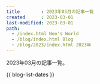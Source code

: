 ```yaml
---
title        : 2023年03月の記事一覧
created      : 2023-03-01
last-modified: 2023-03-01
path:
  - /index.html Neo's World
  - /blog/index.html Blog
  - /blog/2023/index.html 2023年
---
```


2023年03月の記事一覧。

{{ blog-list-dates }}

